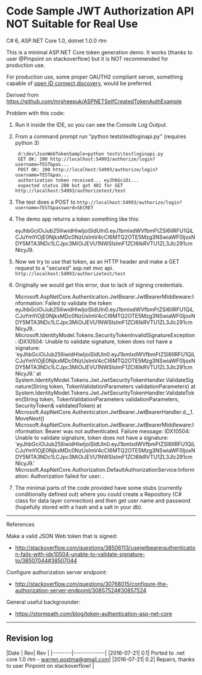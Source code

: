 # Code Sample JWT Authorization API NOT Suitable for Real Use

C# 6, ASP.NET Core 1.0, dotnet 1.0.0 rtm

This is a minimal ASP.NET Core token generation demo. It  works (thanks to user @Pinpoint on stackoverflow) but it is NOT recommended for production use.

For production use, some proper OAUTH2 compliant server, something capable of [open ID  connect discovery](https://openid.net/specs/openid-connect-discovery-1_0.html#ProviderMetadata), would be preferred.


Derived from https://github.com/mrsheepuk/ASPNETSelfCreatedTokenAuthExample

Problem with this code:

1. Run it inside the IDE, so you can see the Console Log Output.

2. From a command prompt run "python tests\testloginapi.py" (requires python 3)

        d:\dev\JsonWebTokenSample>python tests\testloginapi.py
        GET OK: 200 http://localhost:54993/authorize/login?username=TEST&pas...
        POST OK: 200 http://localhost:54993/authorize/login?username=TEST&pas...
        authorization token received... eyJhbGciOi...
        expected status 200 but got 401 for GET http://localhost:54993/authorizetest/test

3. The test does a POST to `http://localhost:54993/authorize/login?username=TEST&password=SECRET`


3. The demo app returns a token something like this:


      eyJhbGciOiJub25lIiwidHlwIjoiSldUIn0.eyJ1bmlxdWVfbmFtZSI6IlRFU1QiLCJuYmYiOjE0NjkxMDc0NzUsImV4cCI6MTQ2OTE5Mzg3NSwiaWF0IjoxNDY5MTA3NDc1LCJpc3MiOiJEVU1NWSIsImF1ZCI6IkRVTU1ZL3Jlc291cmNlcyJ9.

4. Now we try to use that token, as an HTTP header and make a GET request to a "secured" asp.net mvc api.
   `http://localhost:54993/authorizetest/test  `

5. Originally  we would get this error, due to lack of signing credentials.


     Microsoft.AspNetCore.Authentication.JwtBearer.JwtBearerMiddleware:Information: Failed to validate the token eyJhbGciOiJub25lIiwidHlwIjoiSldUIn0.eyJ1bmlxdWVfbmFtZSI6IlRFU1QiLCJuYmYiOjE0NjkxMDc0NzUsImV4cCI6MTQ2OTE5Mzg3NSwiaWF0IjoxNDY5MTA3NDc1LCJpc3MiOiJEVU1NWSIsImF1ZCI6IkRVTU1ZL3Jlc291cmNlcyJ9..
     Microsoft.IdentityModel.Tokens.SecurityTokenInvalidSignatureException: IDX10504: Unable to validate signature, token does not have a signature: 'eyJhbGciOiJub25lIiwidHlwIjoiSldUIn0.eyJ1bmlxdWVfbmFtZSI6IlRFU1QiLCJuYmYiOjE0NjkxMDc0NzUsImV4cCI6MTQ2OTE5Mzg3NSwiaWF0IjoxNDY5MTA3NDc1LCJpc3MiOiJEVU1NWSIsImF1ZCI6IkRVTU1ZL3Jlc291cmNlcyJ9.'
       at System.IdentityModel.Tokens.Jwt.JwtSecurityTokenHandler.ValidateSignature(String token, TokenValidationParameters validationParameters)
        at System.IdentityModel.Tokens.Jwt.JwtSecurityTokenHandler.ValidateToken(String token, TokenValidationParameters validationParameters, SecurityToken& validatedToken)
        at Microsoft.AspNetCore.Authentication.JwtBearer.JwtBearerHandler.<HandleAuthenticateAsync>d__1.MoveNext()
        Microsoft.AspNetCore.Authentication.JwtBearer.JwtBearerMiddleware:Information: Bearer was not authenticated. Failure message: IDX10504: Unable to validate signature, token does not have a signature: 'eyJhbGciOiJub25lIiwidHlwIjoiSldUIn0.eyJ1bmlxdWVfbmFtZSI6IlRFU1QiLCJuYmYiOjE0NjkxMDc0NzUsImV4cCI6MTQ2OTE5Mzg3NSwiaWF0IjoxNDY5MTA3NDc1LCJpc3MiOiJEVU1NWSIsImF1ZCI6IkRVTU1ZL3Jlc291cmNlcyJ9.'
        Microsoft.AspNetCore.Authorization.DefaultAuthorizationService:Information: Authorization failed for user: .

6.  The minimal parts of the code provided have some stubs (currently conditionally defined out) where you could create a Repository (C# class for data layer connection) and then get user name and password (hopefully stored with a hash and a salt in your db).



----

References

Make a valid JSON Web token that is signed:
  - http://stackoverflow.com/questions/38506113/usejwtbearerauthentication-fails-with-idx10504-unable-to-validate-signature-to/38507044#38507044

Configure authorization server endpoint:
  -  http://stackoverflow.com/questions/30768015/configure-the-authorization-server-endpoint/30857524#30857524

General useful backgrounder:
  - https://stormpath.com/blog/token-authentication-asp-net-core

----

Revision log
----

|Date    | Rev|      Rev   |
|--------|-------------|
|2016-07-21| 0.1|  Ported to .net core 1.0 rtm - warren.postma@gmail.com|
|2016-07-21| 0.2|  Repairs, thanks to user Pinpoint on stackoverflow! |



